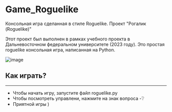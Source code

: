 # Game_Roguelike
Консольная игра сделанная в стиле Roguelike. Проект "Рогалик (Roguelike)"

Этот проект был выполнен в рамках учебного проекта в Дальневосточном федеральном университете (2023 году). Это простая roguelike консольная игра, написанная на Python.

![image](https://user-images.githubusercontent.com/107891177/232362162-50eaf9f8-3c28-4008-95b9-e65ce859c534.gif)

## Как играть?
---

* Чтобы начать игру, запустите файл roguelike.py
* Чтобы посмотреть управлени, нажмите на знак вопроса -❔
* Приятной игры )

